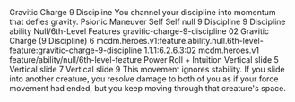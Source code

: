 <ability>
  <name>Gravitic Charge</name>
  <cost>9 Discipline</cost>
  <flavor>You channel your discipline into momentum that defies gravity.</flavor>
  <keywords>
    <keyword>Psionic</keyword>
  </keywords>
  <type>Maneuver</type>
  <distance>Self</distance>
  <target>Self</target>
  <metadata>
    <class>null</class>
    <cost>9 Discipline</cost>
    <cost_amount>9</cost_amount>
    <cost_resource>Discipline</cost_resource>
    <feature_type>ability</feature_type>
    <file_dpath>Null/6th-Level Features</file_dpath>
    <item_id>gravitic-charge-9-discipline</item_id>
    <item_index>02</item_index>
    <item_name>Gravitic Charge (9 Discipline)</item_name>
    <level>6</level>
    <scc>mcdm.heroes.v1:feature.ability.null.6th-level-feature:gravitic-charge-9-discipline</scc>
    <scdc>1.1.1:6.2.6.3:02</scdc>
    <source>mcdm.heroes.v1</source>
    <type>feature/ability/null/6th-level-feature</type>
  </metadata>
  <effects>
    <effect type="roll">
      <roll>Power Roll + Intuition</roll>
      <t1>Vertical slide 5</t1>
      <t2>Vertical slide 7</t2>
      <t3>Vertical slide 9</t3>
    </effect>
    <effect type="mundane">This movement ignores stability. If you slide into another creature, you resolve damage to both of you as if your force movement had ended, but you keep moving through that creature&apos;s space.</effect>
  </effects>
</ability>
